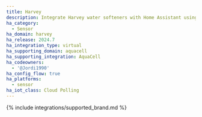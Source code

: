 ```yaml
---
title: Harvey
description: Integrate Harvey water softeners with Home Assistant using the AquaCell integration.
ha_category:
  - Sensor
ha_domain: harvey
ha_release: 2024.7
ha_integration_type: virtual
ha_supporting_domain: aquacell
ha_supporting_integration: AquaCell
ha_codeowners:
  - '@Jordi1990'
ha_config_flow: true
ha_platforms:
  - sensor
ha_iot_class: Cloud Polling
---
```


{% include integrations/supported_brand.md %}
